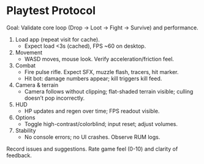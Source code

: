# Playtest Protocol

Goal: Validate core loop (Drop → Loot → Fight → Survive) and performance.

1. Load app (repeat visit for cache).
   - Expect load <3s (cached), FPS ~60 on desktop.
2. Movement
   - WASD moves, mouse look. Verify acceleration/friction feel.
3. Combat
   - Fire pulse rifle. Expect SFX, muzzle flash, tracers, hit marker.
   - Hit bot: damage numbers appear; kill triggers kill feed.
4. Camera & terrain
   - Camera follows without clipping; flat-shaded terrain visible; culling doesn’t pop incorrectly.
5. HUD
   - HP updates and regen over time; FPS readout visible.
6. Options
   - Toggle high-contrast/colorblind; input reset; adjust volumes.
7. Stability
   - No console errors; no UI crashes. Observe RUM logs.

Record issues and suggestions. Rate game feel (0-10) and clarity of feedback.